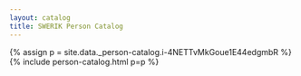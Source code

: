 ```yaml
---
layout: catalog
title: SWERIK Person Catalog
---
```

{% assign p = site.data._person-catalog.i-4NETTvMkGoue1E44edgmbR %}
{% include person-catalog.html p=p %}

